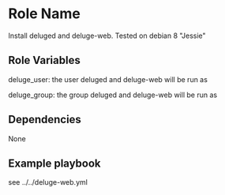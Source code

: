 Role Name
=========

Install deluged and deluge-web.
Tested on debian 8 "Jessie"

Role Variables
--------------

deluge_user: the user deluged and deluge-web will be run as

deluge_group: the group deluged and deluge-web will be run as

Dependencies
------------
None

Example playbook
------------
see ../../deluge-web.yml
